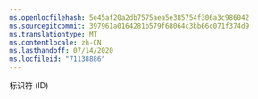 ```yaml
---
ms.openlocfilehash: 5e45af20a2db7575aea5e385754f306a3c986042
ms.sourcegitcommit: 397961a0164281b579f68064c3bb66c071f374d9
ms.translationtype: MT
ms.contentlocale: zh-CN
ms.lasthandoff: 07/14/2020
ms.locfileid: "71138886"
---
```

标识符 (ID)